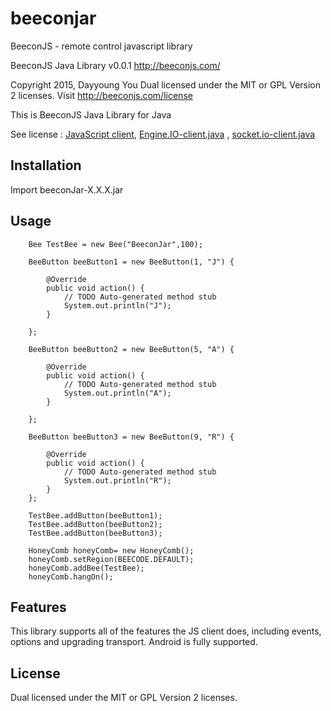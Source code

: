 beeconjar
=========
BeeconJS - remote control javascript library

 BeeconJS Java Library v0.0.1
 http://beeconjs.com/
 
 Copyright 2015, Dayyoung You
 Dual licensed under the MIT or GPL Version 2 licenses.
 Visit http://beeconjs.com/license 
 
This is  BeeconJS Java Library for Java 

See license : [JavaScript client](https://github.com/Automattic/socket.io-client), [Engine.IO-client.java](https://github.com/nkzawa/engine.io-client.java) , [socket.io-client.java](https://github.com/nkzawa/socket.io-client.java)

## Installation

Import beeconJar-X.X.X.jar

## Usage
		
		Bee TestBee = new Bee("BeeconJar",100);
		
		BeeButton beeButton1 = new BeeButton(1, "J") {
			
			@Override
			public void action() {
				// TODO Auto-generated method stub
				System.out.println("J");
			}
			
		};

		BeeButton beeButton2 = new BeeButton(5, "A") {
			
			@Override
			public void action() {
				// TODO Auto-generated method stub
				System.out.println("A");				
			}
			
		};				
		
		BeeButton beeButton3 = new BeeButton(9, "R") {
			
			@Override
			public void action() {
				// TODO Auto-generated method stub
				System.out.println("R");				
			}			
		};		
		
		TestBee.addButton(beeButton1);
		TestBee.addButton(beeButton2);
		TestBee.addButton(beeButton3);
		
		HoneyComb honeyComb= new HoneyComb();
		honeyComb.setRegion(BEECODE.DEFAULT);
		honeyComb.addBee(TestBee);		
		honeyComb.hangOn();		
		
## Features

This library supports all of the features the JS client does, including events, options and upgrading transport. Android is fully supported.

## License

Dual licensed under the MIT or GPL Version 2 licenses.
 
 
